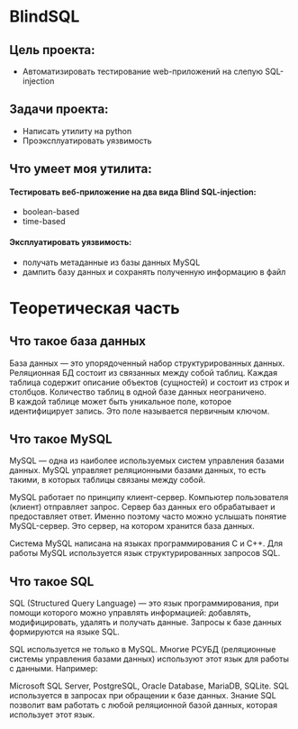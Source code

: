 # BlindSQL
## Цель проекта:
+ Автоматизировать тестирование web-приложений на слепую SQL-injection
## Задачи проекта:
+ Написать утилиту на python
+ Проэксплуатировать уязвимость

## Что умеет моя утилита:
#### Тестировать веб-приложение на два вида Blind SQL-injection:
+ boolean-based
+ time-based
#### Эксплуатировать уязвимость:
+ получать метаданные из базы данных MySQL
+ дампить базу данных и сохранять полученную информацию в файл


# Теоретическая часть
## Что такое база данных
База данных — это упорядоченный набор структурированных данных. \
Реляционная БД состоит из связанных между собой таблиц. Каждая таблица содержит описание объектов (сущностей) и состоит из строк и столбцов. Количество таблиц в одной базе данных неограничено. \
В каждой таблице может быть уникальное поле, которое идентифицирует запись. Это поле называется первичным ключом. 
## Что такое MySQL
MySQL — одна из наиболее используемых систем управления базами данных. MySQL управляет реляционными базами данных, то есть такими, в которых таблицы связаны между собой.

MySQL работает по принципу клиент-сервер. Компьютер пользователя (клиент) отправляет запрос. Сервер баз данных его обрабатывает и предоставляет ответ. Именно поэтому часто можно услышать понятие MySQL-сервер. Это сервер, на котором хранится база данных. 

Система MySQL написана на языках программирования C и C++. Для работы MySQL используется язык структурированных запросов SQL.
## Что такое SQL
SQL (Structured Query Language) — это язык программирования, при помощи которого можно управлять информацией: добавлять, модифицировать, удалять и получать данные. Запросы к базе данных формируются на языке SQL.

SQL используется не только в MySQL. Многие РСУБД (реляционные системы управления базами данных) используют этот язык для работы с данными. Например:

Microsoft SQL Server,
PostgreSQL,
Oracle Database,
MariaDB,
SQLite.
SQL используется в запросах при обращении к базе данных. Знание SQL позволит вам работать с любой реляционной базой данных, которая использует этот язык.


